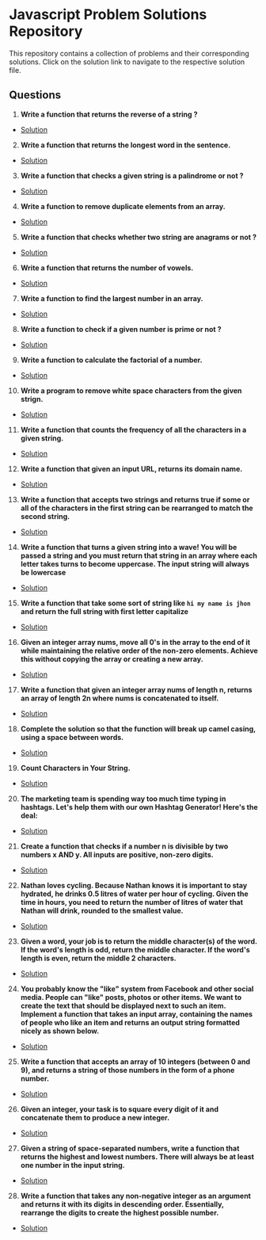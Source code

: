 # Javascript Problem Solutions Repository
 
This repository contains a collection of problems and their corresponding solutions. Click on the solution link to navigate to the respective solution file.

## Questions

1. **Write a function that returns the reverse of a string ?**
- [Solution](./reverseString.js)

2. **Write a function that returns the longest word in the sentence.**
- [Solution](./longestWord.js)

3. **Write a function that checks a given string is a palindrome or not ?**
- [Solution](./palindrome.js)

4. **Write a function to remove duplicate elements from an array.**
- [Solution](./removeDuplicateElement.js)

5. **Write a function that checks whether two string are anagrams or not ?**
- [Solution](./Anagram.js)

6. **Write a function that returns the number of vowels.**
- [Solution](./countVowels.js)

7. **Write a function to find the largest number in an array.**
- [Solution](./largestNumberInArray.js)

8. **Write a function to check if a given number is prime or not ?**
- [Solution](./primeNumber.js)

9. **Write a function to calculate the factorial of a number.**
- [Solution](./factorial.js)

10. **Write a program to remove white space characters from the given strign.**
- [Solution](./removeWhiteSpace.js)

11. **Write a function that counts the frequency of all the characters in a given string.**
- [Solution](./counterStringCharacters.js)

12. **Write a function that given an input URL, returns its domain name.**
- [Solution](./extractDomainFromUrl.js)

13. **Write a function that accepts two strings and returns true if some or all of the characters in the first string can be rearranged to match the second string.**
- [Solution](./scramble.js)

14.  **Write a function that turns a given string into a wave! You will be passed a string and you must return that string in an array where each letter takes turns to become uppercase. The input string will always be lowercase**
- [Solution](./waveGenrateArray.js)


15. **Write a function that take some sort of string like `hi my name is jhon` and return the full string with first letter capitalize**
- [Solution](./capitalizeString.js)

16.  **Given an integer array nums, move all 0's in the array to the end of it while maintaining the relative order of the non-zero elements. Achieve this without copying the array or creating a new array.**
- [Solution](./capitalizeString.js)

17.  **Write a function that given an integer array nums of length n, returns an array of length 2n where nums is concatenated to itself.**
- [Solution](./concatenationArray.js)

18.  **Complete the solution so that the function will break up camel casing, using a space between words.**
- [Solution](./breackCamelCase.js)

19. **Count Characters in Your String.**
- [Solution](./countCharacters.js)

20.  **The marketing team is spending way too much time typing in hashtags. Let's help them with our own Hashtag Generator! Here's the deal:**
- [Solution](./hashTagGenerator.js)

21.  **Create a function that checks if a number n is divisible by two numbers x AND y. All inputs are positive, non-zero digits.**
- [Solution](./divisibleN.js)

22.  **Nathan loves cycling. Because Nathan knows it is important to stay hydrated, he drinks 0.5 litres of water per hour of cycling. Given the time in hours, you need to return the number of litres of water that Nathan will drink, rounded to the smallest value.**
- [Solution](./findPerHourConsumeWater.js)

23.  **Given a word, your job is to return the middle character(s) of the word. If the word's length is odd, return the middle character. If the word's length is even, return the middle 2 characters.**
- [Solution](./findPerHourConsumeWater.js)

24.  **You probably know the "like" system from Facebook and other social media. People can "like" posts, photos or other items. We want to create the text that should be displayed next to such an item. Implement a function that takes an input array, containing the names of people who like an item and returns an output string formatted nicely as shown below.**
- [Solution](./facebookLikesSystem.js)

25.  **Write a function that accepts an array of 10 integers (between 0 and 9), and returns a string of those numbers in the form of a phone number.**
- [Solution](./createPhoneNumber.js)

26. **Given an integer, your task is to square every digit of it and concatenate them to produce a new integer.**
- [Solution](./squareDigits.js)

27.  **Given a string of space-separated numbers, write a function that returns the highest and lowest numbers. There will always be at least one number in the input string.**
- [Solution](./highestAndLowest.js)


28.  **Write a function that takes any non-negative integer as an argument and returns it with its digits in descending order. Essentially, rearrange the digits to create the highest possible number.**
- [Solution](./highestAndLowest.js)
